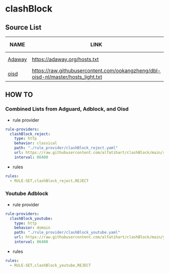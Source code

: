 # clashBlock

## Source List

NAME | LINK | UPDATE | RULES COUNT
------------ | ------------- | ------------- | -------------
[Adaway](https://adaway.org/) | https://adaway.org/hosts.txt | **15-09-21** | 8122
[oisd](https://oisd.nl/) | https://raw.githubusercontent.com/ookangzheng/dbl-oisd-nl/master/hosts_light.txt | **16-09-21** | 90339

## HOW TO

### Combined Lists from Adguard, Adblock, and Oisd

* rule provider
```yaml
rule-providers:
  clashBlock_reject:
    type: http
    behavior: classical
    path: "./rule_provider/clashBlock_reject.yaml"
    url: https://raw.githubusercontent.com/alfatihart/clashBlock/main/rule-provider_reject.yaml
    interval: 86400
```

* rules
```yaml
rules:
  - RULE-SET,clashBlock_reject,REJECT
```

### Youtube Adblock

* rule provider
```yaml
rule-providers:
  clashBlock_youtube:
    type: http
    behavior: domain
    path: "./rule_provider/clashBlock_youtube.yaml"
    url: https://raw.githubusercontent.com/alfatihart/clashBlock/main/youtube_adblock.yaml
    interval: 86400
```

* rules
```yaml
rules:
  - RULE-SET,clashBlock_youtube,REJECT
```

